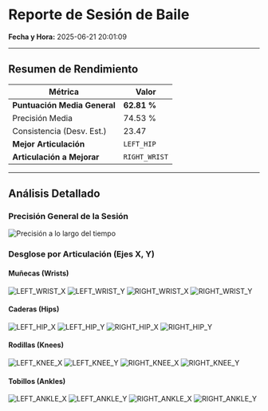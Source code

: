 
# Reporte de Sesión de Baile

**Fecha y Hora:** 2025-06-21 20:01:09

---

## Resumen de Rendimiento

| Métrica | Valor |
|---|---|
| **Puntuación Media General** | **62.81 %** |
| Precisión Media | 74.53 % |
| Consistencia (Desv. Est.) | 23.47 |
| **Mejor Articulación** | `LEFT_HIP` |
| **Articulación a Mejorar** | `RIGHT_WRIST` |

---

## Análisis Detallado

### Precisión General de la Sesión
![Precisión a lo largo del tiempo](precision_over_time.png)

### Desglose por Articulación (Ejes X, Y)

#### Muñecas (Wrists)
![LEFT_WRIST_X](LEFT_WRIST_X.png)
![LEFT_WRIST_Y](LEFT_WRIST_Y.png)
![RIGHT_WRIST_X](RIGHT_WRIST_X.png)
![RIGHT_WRIST_Y](RIGHT_WRIST_Y.png)

#### Caderas (Hips)
![LEFT_HIP_X](LEFT_HIP_X.png)
![LEFT_HIP_Y](LEFT_HIP_Y.png)
![RIGHT_HIP_X](RIGHT_HIP_X.png)
![RIGHT_HIP_Y](RIGHT_HIP_Y.png)

#### Rodillas (Knees)
![LEFT_KNEE_X](LEFT_KNEE_X.png)
![LEFT_KNEE_Y](LEFT_KNEE_Y.png)
![RIGHT_KNEE_X](RIGHT_KNEE_X.png)
![RIGHT_KNEE_Y](RIGHT_KNEE_Y.png)

#### Tobillos (Ankles)
![LEFT_ANKLE_X](LEFT_ANKLE_X.png)
![LEFT_ANKLE_Y](LEFT_ANKLE_Y.png)
![RIGHT_ANKLE_X](RIGHT_ANKLE_X.png)
![RIGHT_ANKLE_Y](RIGHT_ANKLE_Y.png)

